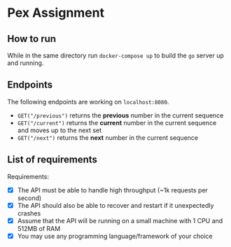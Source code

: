 # Pex Assignment

## How to run

While in the same directory run `docker-compose up` to build the `go` server up and running.

## Endpoints

The following endpoints are working on `localhost:8080`.

- `GET("/previous")` returns the **previous** number in the current sequence
- `GET("/current")` returns the **current** number in the current sequence and moves up to the next set
- `GET("/next")` returns the **next** number in the current sequence

## List of requirements

Requirements:

- [x] The API must be able to handle high throughput (~1k requests per second)
- [x] The API should also be able to recover and restart if it unexpectedly crashes
- [x] Assume that the API will be running on a small machine with 1 CPU and 512MB of RAM
- [x] You may use any programming language/framework of your choice
